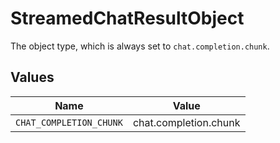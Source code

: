 # StreamedChatResultObject

The object type, which is always set to `chat.completion.chunk`.


## Values

| Name                    | Value                   |
| ----------------------- | ----------------------- |
| `CHAT_COMPLETION_CHUNK` | chat.completion.chunk   |